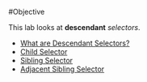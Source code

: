 #Objective

This lab looks at **descendant** *selectors*.

- [What are Descendant Selectors?](#01)
- [Child Selector](#02)
- [Sibling Selector](#03)
- [Adjacent Sibling Selector](#04)





